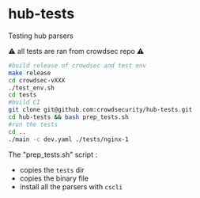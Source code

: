 # hub-tests
Testing hub parsers

:warning: all tests are ran from crowdsec repo :warning:


```bash
#build release of crowdsec and test env
make release
cd crowdsec-vXXX
./test_env.sh
cd tests
#build CI
git clone git@github.com:crowdsecurity/hub-tests.git
cd hub-tests && bash prep_tests.sh
#run the tests
cd ..
./main -c dev.yaml ./tests/nginx-1
```

The "prep_tests.sh" script :
 - copies the `tests` dir
 - copies the binary file
 - install all the parsers with `cscli`
 

